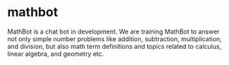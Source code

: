 mathbot
=======

MathBot is a chat bot in development. We are training MathBot to answer not only simple number problems like addition, subtraction, multiplication, and division, but also math term definitions and topics related to calculus, linear algebra, and geometry etc.
